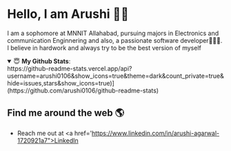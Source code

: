 
# Hello, I am Arushi 👋😄
I am a sophomore at MNNIT Allahabad, pursuing majors in Electronics and communication Enginnering and also, a passionate software developer👩🏾‍💻.
I believe in hardwork and always try to be the best version of myself

<details open>
 <summary> 😇 <b>My Github Stats</b>: </summary>
 https://github-readme-stats.vercel.app/api?username=arushi0106&show_icons=true&theme=dark&count_private=true&hide=issues,stars&show_icons=true)](https://github.com/arushi0106/github-readme-stats)
<br>
<p align = "center">
<!--   <img src = "https://github-readme-stats.vercel.app/api?username=guptaprakhariitr&show_icons=true&theme=tokyonight&line_height=27">
  <img src = "https://github-readme-stats.vercel.app/api/top-langs/?username=guptaprakhariitr&hide=css,java,html&theme=tokyonight&line_height=27"> -->
</p>
</details>


## Find me around the web 🌎
- Reach me out at <a href='https://www.linkedin.com/in/arushi-agarwal-1720921a7">LinkedIn</a>
